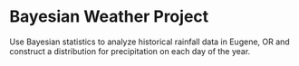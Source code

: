 # Bayesian Weather Project

Use Bayesian statistics to analyze historical rainfall data in Eugene, OR and construct a distribution for precipitation on each day of the year.
